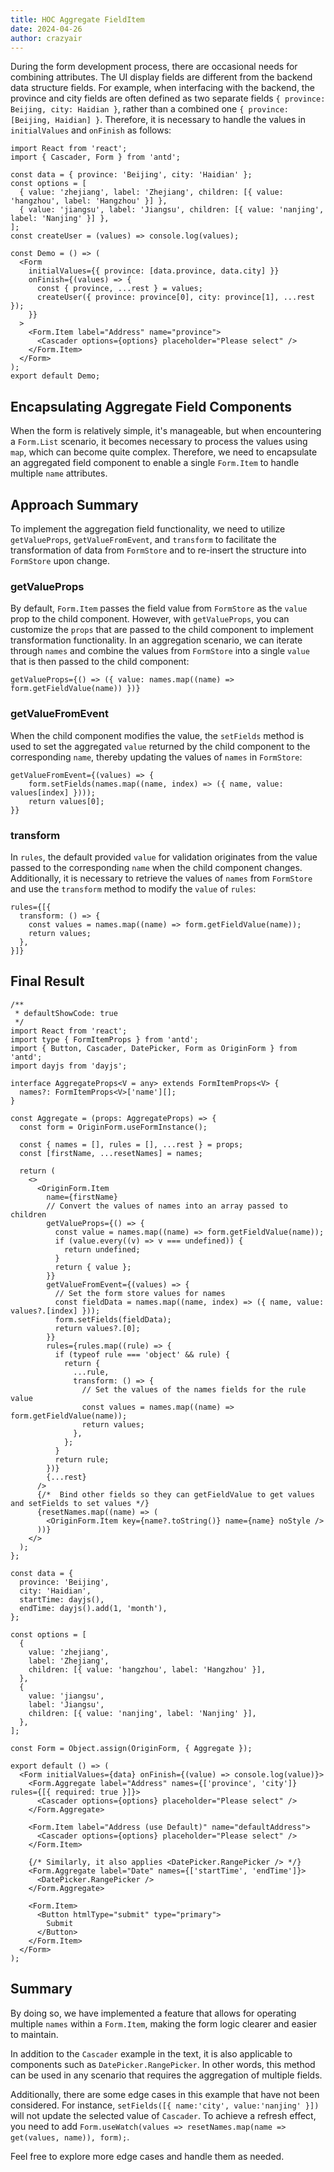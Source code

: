 ```yaml
---
title: HOC Aggregate FieldItem
date: 2024-04-26
author: crazyair
---
```


During the form development process, there are occasional needs for combining attributes. The UI display fields are different from the backend data structure fields. For example, when interfacing with the backend, the province and city fields are often defined as two separate fields `{ province: Beijing, city: Haidian }`, rather than a combined one `{ province: [Beijing, Haidian] }`. Therefore, it is necessary to handle the values in `initialValues` and `onFinish` as follows:

```tsx
import React from 'react';
import { Cascader, Form } from 'antd';

const data = { province: 'Beijing', city: 'Haidian' };
const options = [
  { value: 'zhejiang', label: 'Zhejiang', children: [{ value: 'hangzhou', label: 'Hangzhou' }] },
  { value: 'jiangsu', label: 'Jiangsu', children: [{ value: 'nanjing', label: 'Nanjing' }] },
];
const createUser = (values) => console.log(values);

const Demo = () => (
  <Form
    initialValues={{ province: [data.province, data.city] }}
    onFinish={(values) => {
      const { province, ...rest } = values;
      createUser({ province: province[0], city: province[1], ...rest });
    }}
  >
    <Form.Item label="Address" name="province">
      <Cascader options={options} placeholder="Please select" />
    </Form.Item>
  </Form>
);
export default Demo;
```

## Encapsulating Aggregate Field Components

When the form is relatively simple, it's manageable, but when encountering a `Form.List` scenario, it becomes necessary to process the values using `map`, which can become quite complex. Therefore, we need to encapsulate an aggregated field component to enable a single `Form.Item` to handle multiple `name` attributes.

## Approach Summary

To implement the aggregation field functionality, we need to utilize `getValueProps`, `getValueFromEvent`, and `transform` to facilitate the transformation of data from `FormStore` and to re-insert the structure into `FormStore` upon change.

### getValueProps

By default, `Form.Item` passes the field value from `FormStore` as the `value` prop to the child component. However, with `getValueProps`, you can customize the `props` that are passed to the child component to implement transformation functionality. In an aggregation scenario, we can iterate through `names` and combine the values from `FormStore` into a single `value` that is then passed to the child component:

```tsx
getValueProps={() => ({ value: names.map((name) => form.getFieldValue(name)) })}
```

### getValueFromEvent

When the child component modifies the value, the `setFields` method is used to set the aggregated `value` returned by the child component to the corresponding `name`, thereby updating the values of `names` in `FormStore`:

```tsx
getValueFromEvent={(values) => {
    form.setFields(names.map((name, index) => ({ name, value: values[index] })));
    return values[0];
}}
```

### transform

In `rules`, the default provided `value` for validation originates from the value passed to the corresponding `name` when the child component changes. Additionally, it is necessary to retrieve the values of `names` from `FormStore` and use the `transform` method to modify the `value` of `rules`:

```tsx
rules={[{
  transform: () => {
    const values = names.map((name) => form.getFieldValue(name));
    return values;
  },
}]}
```

## Final Result

```tsx | demo
/**
 * defaultShowCode: true
 */
import React from 'react';
import type { FormItemProps } from 'antd';
import { Button, Cascader, DatePicker, Form as OriginForm } from 'antd';
import dayjs from 'dayjs';

interface AggregateProps<V = any> extends FormItemProps<V> {
  names?: FormItemProps<V>['name'][];
}

const Aggregate = (props: AggregateProps) => {
  const form = OriginForm.useFormInstance();

  const { names = [], rules = [], ...rest } = props;
  const [firstName, ...resetNames] = names;

  return (
    <>
      <OriginForm.Item
        name={firstName}
        // Convert the values of names into an array passed to children
        getValueProps={() => {
          const value = names.map((name) => form.getFieldValue(name));
          if (value.every((v) => v === undefined)) {
            return undefined;
          }
          return { value };
        }}
        getValueFromEvent={(values) => {
          // Set the form store values for names
          const fieldData = names.map((name, index) => ({ name, value: values?.[index] }));
          form.setFields(fieldData);
          return values?.[0];
        }}
        rules={rules.map((rule) => {
          if (typeof rule === 'object' && rule) {
            return {
              ...rule,
              transform: () => {
                // Set the values of the names fields for the rule value
                const values = names.map((name) => form.getFieldValue(name));
                return values;
              },
            };
          }
          return rule;
        })}
        {...rest}
      />
      {/*  Bind other fields so they can getFieldValue to get values and setFields to set values */}
      {resetNames.map((name) => (
        <OriginForm.Item key={name?.toString()} name={name} noStyle />
      ))}
    </>
  );
};

const data = {
  province: 'Beijing',
  city: 'Haidian',
  startTime: dayjs(),
  endTime: dayjs().add(1, 'month'),
};

const options = [
  {
    value: 'zhejiang',
    label: 'Zhejiang',
    children: [{ value: 'hangzhou', label: 'Hangzhou' }],
  },
  {
    value: 'jiangsu',
    label: 'Jiangsu',
    children: [{ value: 'nanjing', label: 'Nanjing' }],
  },
];

const Form = Object.assign(OriginForm, { Aggregate });

export default () => (
  <Form initialValues={data} onFinish={(value) => console.log(value)}>
    <Form.Aggregate label="Address" names={['province', 'city']} rules={[{ required: true }]}>
      <Cascader options={options} placeholder="Please select" />
    </Form.Aggregate>

    <Form.Item label="Address (use Default)" name="defaultAddress">
      <Cascader options={options} placeholder="Please select" />
    </Form.Item>

    {/* Similarly, it also applies <DatePicker.RangePicker /> */}
    <Form.Aggregate label="Date" names={['startTime', 'endTime']}>
      <DatePicker.RangePicker />
    </Form.Aggregate>

    <Form.Item>
      <Button htmlType="submit" type="primary">
        Submit
      </Button>
    </Form.Item>
  </Form>
);
```

## Summary

By doing so, we have implemented a feature that allows for operating multiple `names` within a `Form.Item`, making the form logic clearer and easier to maintain.

In addition to the `Cascader` example in the text, it is also applicable to components such as `DatePicker.RangePicker`. In other words, this method can be used in any scenario that requires the aggregation of multiple fields.

Additionally, there are some edge cases in this example that have not been considered. For instance, `setFields([{ name:'city', value:'nanjing' }])` will not update the selected value of `Cascader`. To achieve a refresh effect, you need to add `Form.useWatch(values => resetNames.map(name => get(values, name)), form);`.

Feel free to explore more edge cases and handle them as needed.
